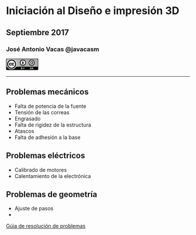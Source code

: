 # Iniciación al Diseño e impresión 3D

## Septiembre 2017

### José Antonio Vacas @javacasm

![CCbySA](images/CCbySQ_88x31.png)

* *  *

## Problemas mecánicos
* Falta de potencia de la fuente
* Tensión de las correas
* Engrasado
* Falta de rigidez de la estructura
* Atascos
* Falta de adhesión a la base

## Problemas eléctricos
* Calibrado de motores
* Calentamiento de la electrónica

## Problemas de geometría
* Ajuste de pasos
*

[Gúia de resolución de problemas](https://www.leon-3d.es/guia-de-resolucion-de-problemas/)
